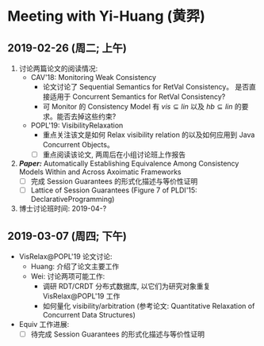 ﻿# Meeting with Yi-Huang (黄羿)

## 2019-02-26 (周二; 上午)
1. 讨论两篇论文的阅读情况:
	- CAV'18: Monitoring Weak Consistency
	  - 论文讨论了 Sequential Semantics for RetVal Consistency。
	    是否直接适用于 Concurrent Semantics for RetVal Consistency?
	  - 可 Monitor 的 Consistency Model 有 $vis \subseteq lin$ 以及 $hb \subseteq lin$ 的要求。能否去掉这些约束?
    - POPL'19: VisibilityRelaxation
  	  - 重点关注该文是如何 Relax visibility relation 的以及如何应用到 Java Concurrent Objects。
	  - [ ] 重点阅读该论文, 两周后在小组讨论班上作报告
2. ***Paper:*** Automatically Establishing Equivalence Among Consistency Models Within and Across Axoimatic Frameworks
	- [ ] 完成 Session Guarantees 的形式化描述与等价性证明
	- [ ] Lattice of Session Guarantees (Figure 7 of PLDI'15: DeclarativeProgramming)
3. 博士讨论班时间: 2019-04-?

## 2019-03-07 (周四; 下午)
- VisRelax@POPL'19 论文讨论:
	- Huang: 介绍了论文主要工作
	- Wei: 讨论两项可能工作:
		- 调研 RDT/CRDT 分布式数据库, 以它们为研究对象重复 VisRelax@POPL'19 工作
		- 如何量化 visibility/arbitration (参考论文: Quantitative Relaxation of Concurrent Data Structures)
- Equiv 工作进展:
  - [ ] 待完成 Session Guarantees 的形式化描述与等价性证明
